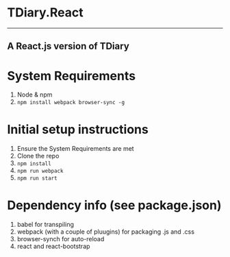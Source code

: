 # TDiary.React
---
A React.js version of TDiary
---
# System Requirements
1. Node & npm
2. `npm install webpack browser-sync -g`

# Initial setup instructions
1. Ensure the System Requirements are met
2. Clone the repo
3. `npm install`
4. `npm run webpack`
5. `npm run start`

# Dependency info (see package.json)
1. babel for transpiling
2. webpack (with a couple of pluugins) for packaging .js and .css
3. browser-synch for auto-reload
4. react and react-bootstrap
